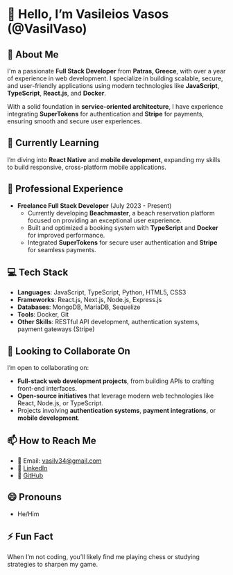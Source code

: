 # 👋 Hello, I’m Vasileios Vasos (@VasilVaso)

## 👀 About Me
I'm a passionate **Full Stack Developer** from **Patras, Greece**, with over a year of experience in web development. I specialize in building scalable, secure, and user-friendly applications using modern technologies like **JavaScript**, **TypeScript**, **React.js**, and **Docker**.

With a solid foundation in **service-oriented architecture**, I have experience integrating **SuperTokens** for authentication and **Stripe** for payments, ensuring smooth and secure user experiences. 

## 🌱 Currently Learning
I’m diving into **React Native** and **mobile development**, expanding my skills to build responsive, cross-platform mobile applications.

## 💼 Professional Experience
- **Freelance Full Stack Developer** (July 2023 - Present)
  - Currently developing **Beachmaster**, a beach reservation platform focused on providing an exceptional user experience. 
  - Built and optimized a booking system with **TypeScript** and **Docker** for improved performance.
  - Integrated **SuperTokens** for secure user authentication and **Stripe** for seamless payments.

## 💻 Tech Stack
- **Languages**: JavaScript, TypeScript, Python, HTML5, CSS3
- **Frameworks**: React.js, Next.js, Node.js, Express.js
- **Databases**: MongoDB, MariaDB, Sequelize
- **Tools**: Docker, Git
- **Other Skills**: RESTful API development, authentication systems, payment gateways (Stripe)
  
## 💞️ Looking to Collaborate On
I’m open to collaborating on:
- **Full-stack web development projects**, from building APIs to crafting front-end interfaces.
- **Open-source initiatives** that leverage modern web technologies like React, Node.js, or TypeScript.
- Projects involving **authentication systems**, **payment integrations**, or **mobile development**.

## 📫 How to Reach Me
- 📧 Email: vasilv34@gmail.com
- 💼 [LinkedIn](https://linkedin.com/in/vasil-vaso-4593b91a5)
- 🐙 [GitHub](https://github.com/VasilVaso)

## 😄 Pronouns
- He/Him

## ⚡ Fun Fact
When I’m not coding, you’ll likely find me playing chess or studying strategies to sharpen my game.
